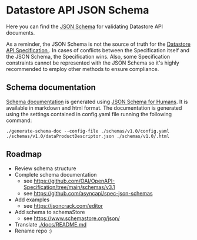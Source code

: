 # Datastore API JSON Schema

Here you can find the [JSON Schema](https://json-schema.org) for validating Datastore API documents.

As a reminder, the JSON Schema is not the source of truth for the [Datastore API Specification ](../../versions/1.0.0.md). In cases of conflicts between the Specification itself and the JSON Schema, the Specification wins. Also, some Specification constraints cannot be represented with the JSON Schema so it's highly recommended to employ other methods to ensure compliance.

## Schema documentation

[Schema documentation](./docs) is generated using [JSON Schema for Humans](https://coveooss.github.io/json-schema-for-humans). It is available in markdown and html format. The documentation is generated using the settings contained in config.yaml file running the following command:

`./generate-schema-doc --config-file ./schemas/v1.0/config.yaml ./schemas/v1.0/dataProductDescriptor.json ./schemas/v1.0/.html`



## Roadmap

- Review schema structure
- Complete schema documentation
    - see https://github.com/OAI/OpenAPI-Specification/tree/main/schemas/v3.1
    - see https://github.com/asyncapi/spec-json-schemas
- Add examples
    - see https://jsoncrack.com/editor
- Add schema to schemaStore
    - see https://www.schemastore.org/json/
- Translate [./docs/README.md](./docs/README.md)
- Rename repo :)